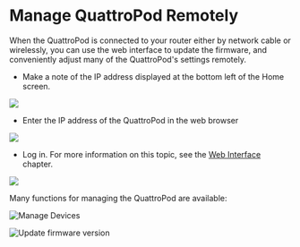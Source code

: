# Manage QuattroPod Remotely

When the QuattroPod is connected to your router either by network cable or wirelessly, you can use the web interface to update the firmware, and conveniently adjust many of the QuattroPod's settings remotely.

* Make a note of the IP address displayed at the bottom left of the Home screen.

![](/assets/img/QuattroPod_IP.png)

* Enter the IP address of the QuattroPod in the web browser

![](/assets/img/IP-Address.png)

* Log in. For more information on this topic, see the [Web Interface](adv.settings.md) chapter.

![](/assets/img/QuattroPod-Login.png)

Many functions for managing the QuattroPod are available:

![Manage Devices](/assets/img/DeviceManagement.jpg)

![Update firmware version](/assets/img/Update.jpg)





